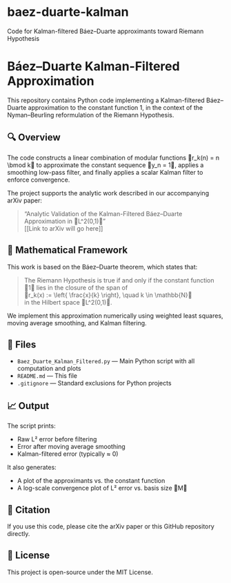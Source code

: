 # baez-duarte-kalman
Code for Kalman-filtered Báez–Duarte approximants toward Riemann Hypothesis 
# Báez–Duarte Kalman-Filtered Approximation

This repository contains Python code implementing a Kalman-filtered Báez–Duarte approximation to the constant function 1, in the context of the Nyman–Beurling reformulation of the Riemann Hypothesis.

## 🔍 Overview

The code constructs a linear combination of modular functions r_k(n) = n \bmod k to approximate the constant sequence y_n = 1, applies a smoothing low-pass filter, and finally applies a scalar Kalman filter to enforce convergence.

The project supports the analytic work described in our accompanying arXiv paper:

> “Analytic Validation of the Kalman-Filtered Báez–Duarte Approximation in L^2(0,1)”  
> [[Link to arXiv will go here]]

## 🧠 Mathematical Framework

This work is based on the Báez–Duarte theorem, which states that:

> The Riemann Hypothesis is true if and only if the constant function 1 lies in the closure of the span of  
> r_k(x) := \left\{ \frac{x}{k} \right\}, \quad k \in \mathbb{N}  
> in the Hilbert space L^2(0,1).

We implement this approximation numerically using weighted least squares, moving average smoothing, and Kalman filtering.

## 📂 Files

- `Baez_Duarte_Kalman_Filtered.py` — Main Python script with all computation and plots
- `README.md` — This file
- `.gitignore` — Standard exclusions for Python projects

## 📈 Output

The script prints:
- Raw L² error before filtering
- Error after moving average smoothing
- Kalman-filtered error (typically ≈ 0)

It also generates:
- A plot of the approximants vs. the constant function
- A log-scale convergence plot of L² error vs. basis size M

## 🔗 Citation

If you use this code, please cite the arXiv paper or this GitHub repository directly.

## 📜 License

This project is open-source under the MIT License.
